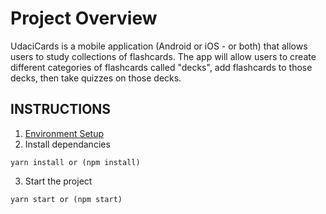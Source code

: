 # Project Overview
UdaciCards is a mobile application (Android or iOS - or both) that allows users to study collections of flashcards. The app will allow users to create different categories of flashcards called "decks", add flashcards to those decks, then take quizzes on those decks.

## INSTRUCTIONS
1. [Environment Setup](https://reactnative.dev/docs/environment-setup)
2. Install dependancies
```
yarn install or (npm install)
```
3. Start the project
```
yarn start or (npm start)
```